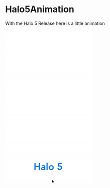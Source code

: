 # Halo5Animation
With the Halo 5 Release here is a little animation 

![Alt text](ReadmeResources/Halo5.gif?raw=true "Halo5.gif")
